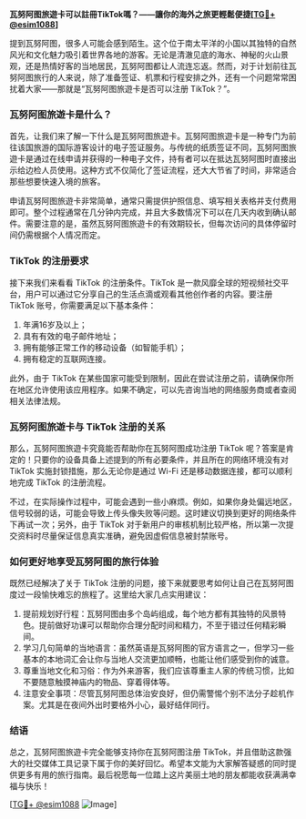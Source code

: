 **瓦努阿图旅遊卡可以註冊TikTok嗎？——讓你的海外之旅更輕鬆便捷[[TG💪+ @esim1088](https://t.me/s/esim1088)]**

提到瓦努阿图，很多人可能会感到陌生。这个位于南太平洋的小国以其独特的自然风光和文化魅力吸引着世界各地的游客。无论是清澈见底的海水、神秘的火山景观，还是热情好客的当地居民，瓦努阿图都让人流连忘返。然而，对于计划前往瓦努阿图旅行的人来说，除了准备签证、机票和行程安排之外，还有一个问题常常困扰着大家——那就是“瓦努阿图旅遊卡是否可以注册 TikTok？”。

### 瓦努阿图旅遊卡是什么？

首先，让我们来了解一下什么是瓦努阿图旅遊卡。瓦努阿图旅遊卡是一种专门为前往该国旅游的国际游客设计的电子签证服务。与传统的纸质签证不同，瓦努阿图旅遊卡是通过在线申请并获得的一种电子文件，持有者可以在抵达瓦努阿图时直接出示给边检人员使用。这种方式不仅简化了签证流程，还大大节省了时间，非常适合那些想要快速入境的旅客。

申请瓦努阿图旅遊卡非常简单，通常只需提供护照信息、填写相关表格并支付费用即可。整个过程通常在几分钟内完成，并且大多数情况下可以在几天内收到确认邮件。需要注意的是，虽然瓦努阿图旅遊卡的有效期较长，但每次访问的具体停留时间仍需根据个人情况而定。

### TikTok 的注册要求

接下来我们来看看 TikTok 的注册条件。TikTok 是一款风靡全球的短视频社交平台，用户可以通过它分享自己的生活点滴或观看其他创作者的内容。要注册 TikTok 账号，你需要满足以下基本条件：

1. 年满16岁及以上；
2. 具有有效的电子邮件地址；
3. 拥有能够正常工作的移动设备（如智能手机）；
4. 拥有稳定的互联网连接。

此外，由于 TikTok 在某些国家可能受到限制，因此在尝试注册之前，请确保你所在地区允许使用该应用程序。如果不确定，可以先咨询当地的网络服务商或者查阅相关法律法规。

### 瓦努阿图旅遊卡与 TikTok 注册的关系

那么，瓦努阿图旅遊卡究竟能否帮助你在瓦努阿图成功注册 TikTok 呢？答案是肯定的！只要你的设备具备上述提到的所有必要条件，并且所在的网络环境没有对 TikTok 实施封锁措施，那么无论你是通过 Wi-Fi 还是移动数据连接，都可以顺利地完成 TikTok 的注册流程。

不过，在实际操作过程中，可能会遇到一些小麻烦。例如，如果你身处偏远地区，信号较弱的话，可能会导致上传头像失败等问题。这时建议切换到更好的网络条件下再试一次；另外，由于 TikTok 对于新用户的审核机制比较严格，所以第一次提交资料时尽量保证信息真实准确，避免因虚假信息被封禁账号。

### 如何更好地享受瓦努阿图的旅行体验

既然已经解决了关于 TikTok 注册的问题，接下来就要思考如何让自己在瓦努阿图度过一段愉快难忘的旅程了。这里给大家几点实用建议：

1. 提前规划好行程：瓦努阿图由多个岛屿组成，每个地方都有其独特的风景特色。提前做好功课可以帮助你合理分配时间和精力，不至于错过任何精彩瞬间。
2. 学习几句简单的当地语言：虽然英语是瓦努阿图的官方语言之一，但学习一些基本的本地词汇会让你与当地人交流更加顺畅，也能让他们感受到你的诚意。
3. 尊重当地文化和习俗：作为外来游客，我们应该尊重主人家的传统习惯，比如不要随意触摸神庙内的物品、穿着得体等。
4. 注意安全事项：尽管瓦努阿图总体治安良好，但仍需警惕个别不法分子趁机作案。尤其是在夜间外出时要格外小心，最好结伴同行。

### 结语

总之，瓦努阿图旅遊卡完全能够支持你在瓦努阿图注册 TikTok，并且借助这款强大的社交媒体工具记录下属于你的美好回忆。希望本文能为大家解答疑惑的同时提供更多有用的旅行指南。最后祝愿每一位踏上这片美丽土地的朋友都能收获满满幸福与快乐！

[[TG💪+ @esim1088](https://t.me/s/esim1088) ![Image](https://i.postimg.cc/4NQfJmqS/Snipaste-2025-05-13-00-14-12.png)]